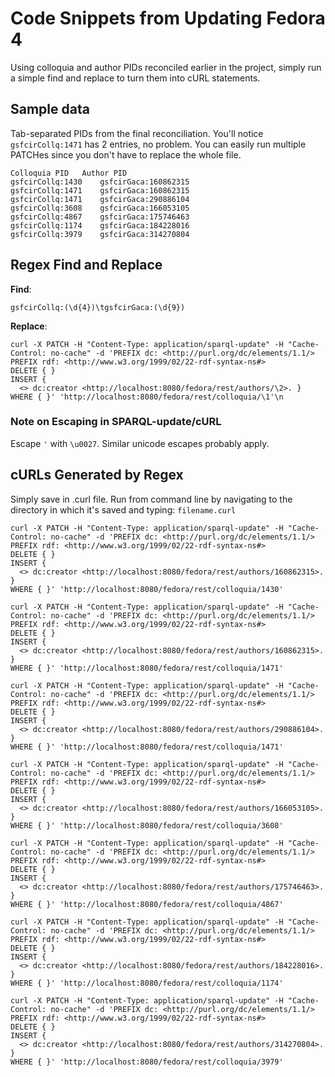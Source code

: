 # Code Snippets from Updating Fedora 4

Using colloquia and author PIDs reconciled earlier in the project, simply run a simple find and replace to turn them into cURL statements.

## Sample data

Tab-separated PIDs from the final reconciliation. You'll notice `gsfcirCollq:1471` has 2 entries, no problem. You can easily run multiple PATCHes since you don't have to replace the whole file.

	Colloquia PID	Author PID
 	gsfcirCollq:1430	gsfcirGaca:160862315
    gsfcirCollq:1471	gsfcirGaca:160862315
    gsfcirCollq:1471	gsfcirGaca:290886104
    gsfcirCollq:3608	gsfcirGaca:166053105
    gsfcirCollq:4867	gsfcirGaca:175746463
    gsfcirCollq:1174	gsfcirGaca:184228016
    gsfcirCollq:3979	gsfcirGaca:314270804

## Regex Find and Replace

**Find**:

	gsfcirCollq:(\d{4})\tgsfcirGaca:(\d{9})

**Replace**:

	curl -X PATCH -H "Content-Type: application/sparql-update" -H "Cache-Control: no-cache" -d 'PREFIX dc: <http://purl.org/dc/elements/1.1/>
	PREFIX rdf: <http://www.w3.org/1999/02/22-rdf-syntax-ns#>
	DELETE { }
	INSERT {
	  <> dc:creator <http://localhost:8080/fedora/rest/authors/\2>. }
	WHERE { }' 'http://localhost:8080/fedora/rest/colloquia/\1'\n

### Note on Escaping in SPARQL-update/cURL

Escape `'` with `\u0027`. Similar unicode escapes probably apply.

## cURLs Generated by Regex

Simply save in .curl file. Run from command line by navigating to the directory in which it's saved and typing: `filename.curl`

 	curl -X PATCH -H "Content-Type: application/sparql-update" -H "Cache-Control: no-cache" -d 'PREFIX dc: <http://purl.org/dc/elements/1.1/>
	PREFIX rdf: <http://www.w3.org/1999/02/22-rdf-syntax-ns#>
	DELETE { }
	INSERT {
	  <> dc:creator <http://localhost:8080/fedora/rest/authors/160862315>. }
	WHERE { }' 'http://localhost:8080/fedora/rest/colloquia/1430'

    curl -X PATCH -H "Content-Type: application/sparql-update" -H "Cache-Control: no-cache" -d 'PREFIX dc: <http://purl.org/dc/elements/1.1/>
	PREFIX rdf: <http://www.w3.org/1999/02/22-rdf-syntax-ns#>
	DELETE { }
	INSERT {
	  <> dc:creator <http://localhost:8080/fedora/rest/authors/160862315>. }
	WHERE { }' 'http://localhost:8080/fedora/rest/colloquia/1471'

    curl -X PATCH -H "Content-Type: application/sparql-update" -H "Cache-Control: no-cache" -d 'PREFIX dc: <http://purl.org/dc/elements/1.1/>
	PREFIX rdf: <http://www.w3.org/1999/02/22-rdf-syntax-ns#>
	DELETE { }
	INSERT {
	  <> dc:creator <http://localhost:8080/fedora/rest/authors/290886104>. }
	WHERE { }' 'http://localhost:8080/fedora/rest/colloquia/1471'

    curl -X PATCH -H "Content-Type: application/sparql-update" -H "Cache-Control: no-cache" -d 'PREFIX dc: <http://purl.org/dc/elements/1.1/>
	PREFIX rdf: <http://www.w3.org/1999/02/22-rdf-syntax-ns#>
	DELETE { }
	INSERT {
	  <> dc:creator <http://localhost:8080/fedora/rest/authors/166053105>. }
	WHERE { }' 'http://localhost:8080/fedora/rest/colloquia/3608'

    curl -X PATCH -H "Content-Type: application/sparql-update" -H "Cache-Control: no-cache" -d 'PREFIX dc: <http://purl.org/dc/elements/1.1/>
	PREFIX rdf: <http://www.w3.org/1999/02/22-rdf-syntax-ns#>
	DELETE { }
	INSERT {
	  <> dc:creator <http://localhost:8080/fedora/rest/authors/175746463>. }
	WHERE { }' 'http://localhost:8080/fedora/rest/colloquia/4867'

    curl -X PATCH -H "Content-Type: application/sparql-update" -H "Cache-Control: no-cache" -d 'PREFIX dc: <http://purl.org/dc/elements/1.1/>
	PREFIX rdf: <http://www.w3.org/1999/02/22-rdf-syntax-ns#>
	DELETE { }
	INSERT {
	  <> dc:creator <http://localhost:8080/fedora/rest/authors/184228016>. }
	WHERE { }' 'http://localhost:8080/fedora/rest/colloquia/1174'

    curl -X PATCH -H "Content-Type: application/sparql-update" -H "Cache-Control: no-cache" -d 'PREFIX dc: <http://purl.org/dc/elements/1.1/>
	PREFIX rdf: <http://www.w3.org/1999/02/22-rdf-syntax-ns#>
	DELETE { }
	INSERT {
	  <> dc:creator <http://localhost:8080/fedora/rest/authors/314270804>. }
	WHERE { }' 'http://localhost:8080/fedora/rest/colloquia/3979'